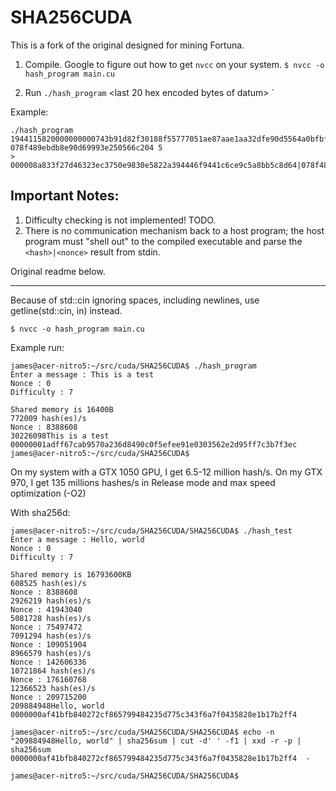 # SHA256CUDA

This is a fork of the original designed for mining Fortuna.

1. Compile. Google to figure out how to get `nvcc` on your system.
`$ nvcc -o hash_program main.cu`

2. Run
`./hash_program` <last 20 hex encoded bytes of datum> <hex encoded nonce> <leading zeroes>`

Example:

```
./hash_program 1944115820000000000743b91d82f30188f55777051ae87aae1aa32dfe90d5564a0bfbf73e0919fffc1a03578b88ff 078f489ebdb8e90d69993e250566c204 5
> 000008a833f27d46323ec3750e9830e5822a394446f9441c6ce9c5a8bb5c8d64|078f489ee5b93d6469993e250566c204
```

## Important Notes:
1. Difficulty checking is not implemented! TODO.
2. There is no communication mechanism back to a host program; the host program must "shell out" to the compiled executable and parse the `<hash>|<nonce>` result from stdin.

Original readme below.

---


Because of std::cin ignoring spaces, including newlines, use getline(std::cin, in) instead.

`$ nvcc -o hash_program main.cu`

Example run:

```
james@acer-nitro5:~/src/cuda/SHA256CUDA$ ./hash_program 
Enter a message : This is a test
Nonce : 0
Difficulty : 7

Shared memory is 16400B
772009 hash(es)/s
Nonce : 8388608
30226098This is a test
00000001adff67cab9570a236d8490c0f5efee91e0303562e2d95ff7c3b7f3ec
james@acer-nitro5:~/src/cuda/SHA256CUDA$
```

On my system with a GTX 1050 GPU, I get 6.5-12 million hash/s.
On my GTX 970, I get 135 millions hashes/s in Release mode and max speed optimization (-O2)

With sha256d:

```
james@acer-nitro5:~/src/cuda/SHA256CUDA/SHA256CUDA$ ./hash_test 
Enter a message : Hello, world
Nonce : 0
Difficulty : 7

Shared memory is 16793600KB
608525 hash(es)/s
Nonce : 8388608
2926219 hash(es)/s
Nonce : 41943040
5081728 hash(es)/s
Nonce : 75497472
7091294 hash(es)/s
Nonce : 109051904
8966579 hash(es)/s
Nonce : 142606336
10721864 hash(es)/s
Nonce : 176160768
12366523 hash(es)/s
Nonce : 209715200
209884948Hello, world
0000000af41bfb840272cf865799484235d775c343f6a7f0435828e1b17b2ff4

james@acer-nitro5:~/src/cuda/SHA256CUDA/SHA256CUDA$ echo -n "209884948Hello, world" | sha256sum | cut -d' ' -f1 | xxd -r -p | sha256sum
0000000af41bfb840272cf865799484235d775c343f6a7f0435828e1b17b2ff4  -

james@acer-nitro5:~/src/cuda/SHA256CUDA/SHA256CUDA$
```
